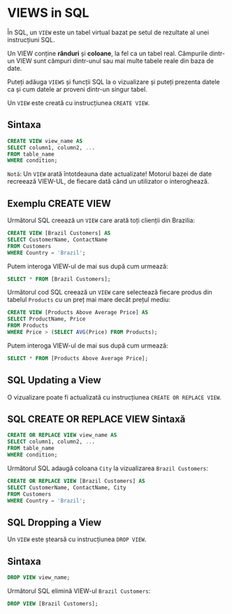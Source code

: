# VIEWS in SQL

În SQL, un `VIEW` este un tabel virtual bazat pe setul de rezultate al unei instrucțiuni SQL.

Un VIEW conține **rânduri** și **coloane**, la fel ca un tabel real. Câmpurile dintr-un VIEW sunt câmpuri dintr-unul sau mai multe tabele reale din baza de date.

Puteți adăuga `VIEWS` și funcții SQL la o vizualizare și puteți prezenta datele ca și cum datele ar proveni dintr-un singur tabel.

Un `VIEW` este creată cu instrucțiunea `CREATE VIEW`.

## Sintaxa

```sql
CREATE VIEW view_name AS
SELECT column1, column2, ...
FROM table_name
WHERE condition;
```

`Notă`: Un `VIEW` arată întotdeauna date actualizate! Motorul bazei de date recreează VIEW-UL, de fiecare dată când un utilizator o interoghează.

## Exemplu CREATE VIEW

Următorul SQL creează un `VIEW` care arată toți clienții din Brazilia:

```sql
CREATE VIEW [Brazil Customers] AS
SELECT CustomerName, ContactName
FROM Customers
WHERE Country = 'Brazil';
```


Putem interoga VIEW-ul de mai sus după cum urmează:

```sql
SELECT * FROM [Brazil Customers];
```

Următorul cod SQL creează un `VIEW` care selectează fiecare produs din tabelul `Products` cu un preț mai mare decât prețul mediu:

```sql
CREATE VIEW [Products Above Average Price] AS
SELECT ProductName, Price
FROM Products
WHERE Price > (SELECT AVG(Price) FROM Products);
```
Putem interoga VIEW-ul de mai sus după cum urmează:

```sql
SELECT * FROM [Products Above Average Price];
```

## SQL Updating a View

O vizualizare poate fi actualizată cu instrucțiunea `CREATE OR REPLACE VIEW`.

## SQL CREATE OR REPLACE VIEW Sintaxă

```SQL
CREATE OR REPLACE VIEW view_name AS
SELECT column1, column2, ...
FROM table_name
WHERE condition;
```
Următorul SQL adaugă coloana `City` la vizualizarea `Brazil Customers`:

```sql
CREATE OR REPLACE VIEW [Brazil Customers] AS
SELECT CustomerName, ContactName, City
FROM Customers
WHERE Country = 'Brazil';
```

## SQL Dropping a View

Un `VIEW` este ștearsă cu instrucțiunea `DROP VIEW`.

## Sintaxa

```sql
DROP VIEW view_name;
```

Următorul SQL elimină VIEW-ul `Brazil Customers`:

```sql
DROP VIEW [Brazil Customers];
```




